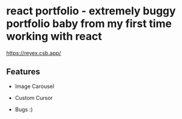 # react portfolio - extremely buggy portfolio baby from my first time working with react 

https://reyex.csb.app/

## Features  

* Image Carousel 

* Custom Cursor

* Bugs :) 


